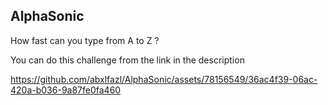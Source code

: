 ## AlphaSonic
How fast can you type from A to Z ?

You can do this challenge from the link in the description

https://github.com/abxlfazl/AlphaSonic/assets/78156549/36ac4f39-06ac-420a-b036-9a87fe0fa460

